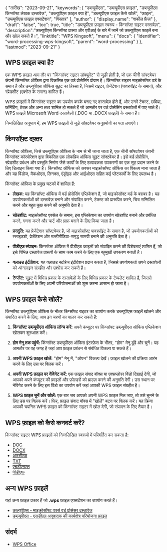 {
"तारीख": "2023-09-21",
  "keywords": [
"डब्ल्यूपीएस",
"डब्ल्यूपीएस फ़ाइल",
"डब्ल्यूपीएस किंग्सॉफ्ट लेखक दस्तावेज़",
"डब्ल्यूपीएस फ़ाइल क्या है",
"डब्ल्यूपीएस फ़ाइल कैसे खोलें",
"फ़ाइल",
"डब्ल्यूपीएस फ़ाइल एक्सटेंशन",
"विस्तार"
],
  "author": {
"display_name": "शकील फ़ैज़"
},
"draft": "false",
"toc": true,
"title": "डब्ल्यूपीएस फ़ाइल स्वरूप - किंग्सॉफ्ट राइटर दस्तावेज़",
  "description":"डब्ल्यूपीएस किंग्सॉफ्ट प्रारूप और एपीआई के बारे में जानें जो डब्ल्यूपीएस फाइलें बना और खोल सकते हैं।",
"linktitle": "WPS Kingsoft",
  "menu": {
    "docs": {
      "identifier": "word-processing-wps-kingsoft",
"parent": "word-processing"
}
},
"lastmod": "2023-09-21"
}

## WPS फ़ाइल क्या है?

एक WPS फ़ाइल आम तौर पर "किंग्सॉफ्ट राइटर डॉक्यूमेंट" से जुड़ी होती है, जो एक चीनी सॉफ्टवेयर कंपनी किंग्सॉफ्ट ऑफिस द्वारा विकसित एक वर्ड प्रोसेसिंग प्रोग्राम है। किंग्सॉफ्ट राइटर माइक्रोसॉफ्ट वर्ड के समान है और डब्ल्यूपीएस ऑफिस सुइट का हिस्सा है, जिसमें राइटर, प्रेजेंटेशन (पावरपॉइंट के समान), और स्प्रेडशीट (एक्सेल के समान) शामिल हैं।

WPS फ़ाइलों में किंग्सॉफ्ट राइटर का उपयोग करके बनाए गए दस्तावेज़ होते हैं, और उनमें टेक्स्ट, छवियां, फ़ॉर्मेटिंग, टेबल और अन्य तत्व शामिल हो सकते हैं जो आमतौर पर वर्ड प्रोसेसिंग दस्तावेज़ों में पाए जाते हैं। WPS फ़ाइलें Microsoft Word दस्तावेज़ों (.DOC या .DOCX फ़ाइलें) के समान हैं।

निम्नलिखित अनुभाग में, हम WPS फ़ाइलों से जुड़े सॉफ़्टवेयर अनुप्रयोगों का पता लगाएंगे।

## किंगसॉफ़्ट दफ़्तर

किंग्सॉफ्ट ऑफिस, जिसे डब्ल्यूपीएस ऑफिस के नाम से भी जाना जाता है, एक चीनी सॉफ्टवेयर कंपनी किंग्सॉफ्ट कॉरपोरेशन द्वारा विकसित एक लोकप्रिय ऑफिस सुइट सॉफ्टवेयर है। इसे वर्ड प्रोसेसिंग, स्प्रेडशीट प्रबंधन और प्रस्तुति निर्माण जैसे कार्यों के लिए उत्पादकता उपकरणों का एक सूट प्रदान करने के लिए डिज़ाइन किया गया है। किंग्सॉफ्ट ऑफिस को अक्सर माइक्रोसॉफ्ट ऑफिस का विकल्प माना जाता है और यह विंडोज, मैकओएस, लिनक्स, एंड्रॉइड और आईओएस सहित कई प्लेटफार्मों के लिए उपलब्ध है।

किंग्सॉफ्ट ऑफिस के प्रमुख घटकों में शामिल हैं:

- **लेखक:** यह किंग्सॉफ्ट ऑफिस में वर्ड प्रोसेसिंग एप्लिकेशन है, जो माइक्रोसॉफ्ट वर्ड के बराबर है। यह उपयोगकर्ताओं को दस्तावेज़ बनाने और संपादित करने, टेक्स्ट को प्रारूपित करने, चित्र सम्मिलित करने और बहुत कुछ करने की अनुमति देता है।

- **स्प्रेडशीट:** माइक्रोसॉफ्ट एक्सेल के समान, इस एप्लिकेशन का उपयोग स्प्रेडशीट बनाने और प्रबंधित करने, गणना करने और चार्ट और ग्राफ़ बनाने के लिए किया जाता है।

- **प्रस्तुति:** यह प्रेजेंटेशन सॉफ्टवेयर है, जो माइक्रोसॉफ्ट पावरपॉइंट के समान है, जो उपयोगकर्ताओं को स्लाइडशो, प्रेजेंटेशन और मल्टीमीडिया-समृद्ध सामग्री बनाने की अनुमति देता है।

- **पीडीएफ संपादन:** किंग्सॉफ्ट ऑफिस में पीडीएफ फाइलों को संपादित करने की विशेषताएं शामिल हैं, जो इसे विभिन्न दस्तावेज़ प्रारूपों के साथ काम करने के लिए एक बहुमुखी उपकरण बनाती है।

- **क्लाउड इंटीग्रेशन:** यह क्लाउड स्टोरेज इंटीग्रेशन प्रदान करता है, जिससे उपयोगकर्ता अपने दस्तावेज़ों को ऑनलाइन संग्रहीत और एक्सेस कर सकते हैं।

- **टेम्प्लेट:** सुइट में विभिन्न प्रकार के दस्तावेज़ों के लिए विभिन्न प्रकार के टेम्पलेट शामिल हैं, जिससे उपयोगकर्ताओं के लिए अपनी परियोजनाओं को शुरू करना आसान हो जाता है।

## WPS फ़ाइल कैसे खोलें?

किंग्सॉफ्ट डब्ल्यूपीएस ऑफिस के भीतर किंग्सॉफ्ट राइटर का उपयोग करके डब्ल्यूपीएस फाइलें खोलने और संपादित करने के लिए, आप इन चरणों का पालन कर सकते हैं:

1. **किंग्सॉफ्ट डब्ल्यूपीएस ऑफिस लॉन्च करें:** अपने कंप्यूटर पर किंग्सॉफ्ट डब्ल्यूपीएस ऑफिस एप्लिकेशन खोलकर शुरुआत करें।

2. **होम मेनू तक पहुंचें:** किंग्सॉफ्ट डब्ल्यूपीएस ऑफिस इंटरफ़ेस के भीतर, "होम" मेनू ढूंढें और चुनें। यह आमतौर पर वह जगह है जहां आप फ़ाइल प्रबंधन से संबंधित विकल्प पा सकते हैं।

3. **अपनी WPS फ़ाइल खोलें:** "होम" मेनू में, "ओपन" विकल्प देखें। फ़ाइल खोलने की प्रक्रिया आरंभ करने के लिए उस पर क्लिक करें।

4. **अपनी WPS फ़ाइल पर नेविगेट करें:** एक फ़ाइल संवाद बॉक्स या एक्सप्लोरर विंडो दिखाई देगी, जो आपको अपने कंप्यूटर की फ़ाइलों और फ़ोल्डरों को ब्राउज़ करने की अनुमति देगी। उस स्थान पर नेविगेट करने के लिए इस विंडो का उपयोग करें जहां आपकी WPS फ़ाइल संग्रहीत है।

5. **WPS फ़ाइल चुनें और खोलें:** एक बार जब आपको अपनी WPS फ़ाइल मिल जाए, तो उसे चुनने के लिए उस पर क्लिक करें। फिर, फ़ाइल संवाद बॉक्स में "खोलें" बटन पर क्लिक करें। यह क्रिया आपकी चयनित WPS फ़ाइल को किंग्सॉफ्ट राइटर में खोल देगी, जो संपादन के लिए तैयार है।

## WPS फ़ाइल को कैसे कनवर्ट करें?

किंग्सॉफ्ट राइटर WPS फ़ाइलों को निम्नलिखित स्वरूपों में परिवर्तित कर सकता है:

- [DOC](/hi/वर्ड-प्रोसेसिंग/doc/)
- [DOCX](/hi/वर्ड-प्रोसेसिंग/docx/)
- [आरटीएफ](/hi/वर्ड-प्रोसेसिंग/आरटीएफ/)
- [TXT](/hi/वर्ड-प्रोसेसिंग/txt/)
- [एचटीएमएल](/hi/वेब/एचटीएमएल/)
- [पीडीएफ](/hi/पीडीएफ/)

## अन्य WPS फ़ाइलें

यहां अन्य फ़ाइल प्रकार हैं जो **.wps** फ़ाइल एक्सटेंशन का उपयोग करते हैं।

- [डब्ल्यूपीएस - माइक्रोसॉफ्ट वर्क्स वर्ड प्रोसेसर दस्तावेज़](/hi/वर्ड-प्रोसेसिंग/डब्ल्यूपीएस/)
- [डब्ल्यूपीएस - एसडीएल अनुवादक की कार्यक्षेत्र परियोजना फ़ाइल](/hi/सेटिंग्स/डब्ल्यूपीएस/)

## संदर्भ
* [WPS Office](https://en.wikipedia.org/wiki/WPS_Office)
